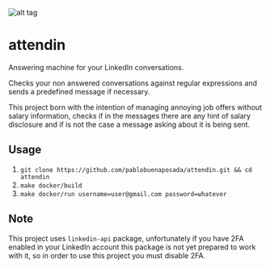 ![alt tag](https://raw.github.com/pablobuenaposada/attendin/master/logo.png)

# attendin

Answering machine for your LinkedIn conversations.

Checks your non answered conversations against regular expressions and sends a predefined message if necessary.

This project born with the intention of managing annoying job offers without salary information, checks if in the messages there are any hint of salary disclosure and if is not the case a message asking about it is being sent.

## Usage
1. `git clone https://github.com/pablobuenaposada/attendin.git && cd attendin`
2. `make docker/build`
3. `make docker/run username=user@gmail.com password=whatever`

## Note
This project uses `linkedin-api` package, unfortunately if you have 2FA enabled in your LinkedIn account this package is not yet prepared to work with it, so in order to use this project you must disable 2FA. 